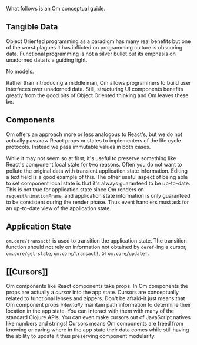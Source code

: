 What follows is an Om conceptual guide.

## Tangible Data

Object Oriented programming as a paradigm has many real benefits but
one of the worst plagues it has inflicted on programming culture is
obscuring data. Functional programming is not a silver bullet but its
emphasis on unadorned data is a guiding light.

No models.

Rather than introducing a middle man, Om allows programmers to build
user interfaces over unadorned data. Still, structuring UI components
benefits greatly from the good bits of Object Oriented thinking and Om
leaves these be.

## Components

Om offers an approach more or less analogous to
React's, but we do not actually pass raw React props or states to
implementers of the life cycle protocols. Instead we pass immutable
values in both cases.

While it may not seem so at first, it's useful to preserve something
like React's component local state for two reasons. Often you do not
want to pollute the original data with transient application state
information. Editing a text field is a good example of this. The other
useful aspect of being able to set component local state is that it's
always guaranteed to be up-to-date. This is not true for application
state since Om renders on `requestAnimationFrame`, and application
state information is only guaranteed to be consistent during the
render phase. Thus event handlers must ask for an up-to-date
view of the application state.

## Application State

`om.core/transact!` is used to transition the application
state. The transition function should not rely on information not
obtained by `deref`-ing a cursor, `om.core/get-state`, `om.core/transact!`,
or `om.core/update!`.

## [[Cursors]]

Om components like React components take props. In Om components the
props are actually a *cursor* into the app state. Cursors are
conceptually related to functional lenses and zippers. Don't be
afraid–it just means that Om component props *internally* maintain
path information to determine their location in the app state. You can
interact with them with many of the standard Clojure APIs. You can
even make cursors out of JavaScript natives like numbers and strings!
Cursors means Om components are freed from knowing or caring where in the
app state their data comes while still having the ability to update it
thus preserving component modularity.
